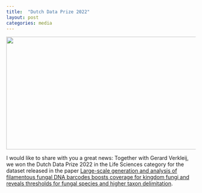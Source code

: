 ```yaml
---
title:  "Dutch Data Prize 2022"
layout: post
categories: media
---
```


<img src="https://vuthuyduong.github.io/photos/DutchDataPrize_DV.jpg" width="1000" height="300">

I would like to share with you a great news: Together with Gerard Verkleij, we won the Dutch Data Prize 2022 in the Life Sciences category for the dataset released in the paper [Large-scale generation and analysis of filamentous fungal DNA barcodes boosts coverage for kingdom fungi and reveals thresholds for fungal species and higher taxon delimitation](https://www.ingentaconnect.com/content/wfbi/sim/2019/00000092/00000001/art00004).
